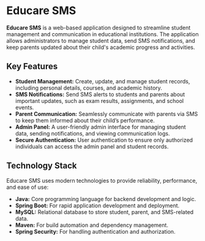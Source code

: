 # Educare SMS

**Educare SMS** is a web-based application designed to streamline student management and communication in educational institutions. The application allows administrators to manage student data, send SMS notifications, and keep parents updated about their child's academic progress and activities.

## Key Features

- **Student Management:** Create, update, and manage student records, including personal details, courses, and academic history.
- **SMS Notifications:** Send SMS alerts to students and parents about important updates, such as exam results, assignments, and school events.
- **Parent Communication:** Seamlessly communicate with parents via SMS to keep them informed about their child’s performance.
- **Admin Panel:** A user-friendly admin interface for managing student data, sending notifications, and viewing communication logs.
- **Secure Authentication:** User authentication to ensure only authorized individuals can access the admin panel and student records.

## Technology Stack

Educare SMS uses modern technologies to provide reliability, performance, and ease of use:

- **Java:** Core programming language for backend development and logic.
- **Spring Boot:** For rapid application development and deployment.
- **MySQL:** Relational database to store student, parent, and SMS-related data.
- **Maven:** For build automation and dependency management.
- **Spring Security:** For handling authentication and authorization.
